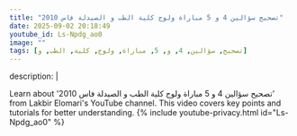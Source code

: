 ```yaml
---
title: "تصحيح سؤالين 4 و 5 مباراة ولوج كلية الطب و الصيدلة فاس 2010"
date: 2025-09-02 20:18:49 
youtube_id: Ls-Npdg_ao0
image: ""
tags: [تصحيح, سؤالين, 4, و, 5, مباراة, ولوج, كلية, الطب, و]
---
```

description: |
  
  Learn about 'تصحيح سؤالين 4 و 5 مباراة ولوج كلية الطب و الصيدلة فاس 2010' from Lakbir Elomari's YouTube channel. This video covers key points and tutorials for better understanding.
{% include youtube-privacy.html id="Ls-Npdg_ao0" %}
